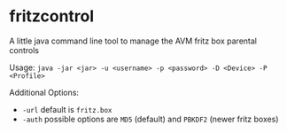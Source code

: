 # fritzcontrol
A little java command line tool to manage the AVM fritz box parental controls

Usage: `java -jar <jar> -u <username> -p <password> -D <Device> -P <Profile>`

Additional Options: 
- `-url` default is `fritz.box`
- `-auth` possible options are `MD5` (default) and `PBKDF2` (newer fritz boxes)

